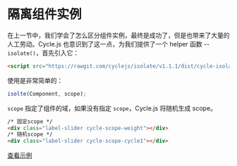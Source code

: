 # 隔离组件实例

在上一节中，我们学会了怎么区分组件实例，最终是成功了，但是也带来了大量的人工劳动。Cycle.js 也意识到了这一点，为我们提供了一个 helper 函数 -- `isolate()`，首先引入它：

```html
<script src="https://rawgit.com/cyclejs/isolate/v1.1.1/dist/cycle-isolate.js"></script>
```

使用是非常简单的：

```js
isolte(Component, scope);
```

`scope` 指定了组件的域，如果没有指定 `scope`，Cycle.js 将随机生成 scope。

```html
/* 固定scope */
<div class="label-slider cycle-scope-weight"></div>
/* 随机scope */
<div class="label-slider cycle-scope-cycle1"></div>
```

[查看示例](http://jsbin.com/nuhisuy/123/edit?js,output)
